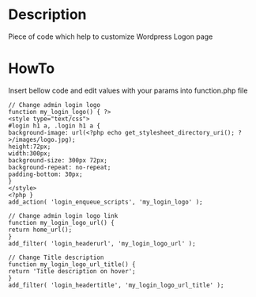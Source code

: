# Description
Piece of code which help to customize Wordpress Logon page

# HowTo

Insert bellow code and edit values with your params into function.php file

```
// Change admin login logo
function my_login_logo() { ?>
<style type="text/css">
#login h1 a, .login h1 a {
background-image: url(<?php echo get_stylesheet_directory_uri(); ?>/images/logo.jpg);
height:72px;
width:300px;
background-size: 300px 72px;
background-repeat: no-repeat;
padding-bottom: 30px;
}
</style>
<?php }
add_action( 'login_enqueue_scripts', 'my_login_logo' );
 
// Change admin login logo link
function my_login_logo_url() {
return home_url();
}
add_filter( 'login_headerurl', 'my_login_logo_url' );
 
// Change Title description
function my_login_logo_url_title() {
return 'Title description on hover';
}
add_filter( 'login_headertitle', 'my_login_logo_url_title' );
```
